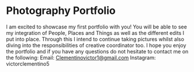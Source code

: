 # Photography Portfolio
I am excited to showcase my first portfolio with you!
You will be able to see my integration of People, Places and Things as well as the different edits I put into place. 
Through this I intend to continue taking pictures whilst also diving into the responsibilities of creative coordinator too.
I hope you enjoy the portfolio and if you have any questions do not hesitate to contact me on the following: 
Email: Clementinovictor1@gmail.com
Instagram: victorclementino5
